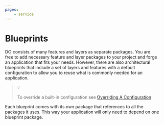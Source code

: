 ```yaml
---
pages:
    - service
---
```


# Blueprints

DO consists of many features and layers as separate packages. You are free to
add necessary feature and layer packages to your project and forge an
application that fits your needs. However, there are also architectural
blueprints that include a set of layers and features with a default
configuration to allow you to reuse what is commonly needed for an application.

> :bulb:
>
> To override a built-in configuration see
> [Overriding A Configuration](../architecture/application.md#overriding-a-configuration)

Each blueprint comes with its own package that references to all the packages
it uses. This way your application will only need to depend on one blueprint
package.
